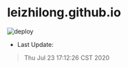# leizhilong.github.io

![deploy](https://github.com/leizhilong/blog/workflows/deploy/badge.svg)

* Last Update:
> Thu Jul 23 17:12:26 CST 2020


